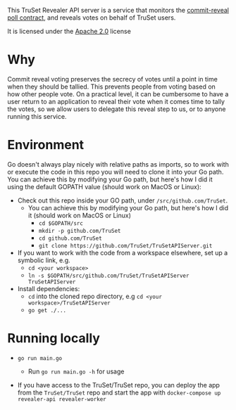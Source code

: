 This TruSet Revealer API server is a service that monitors the [commit-reveal poll contract](https://truset.github.io/commit-reveal-voting), and reveals votes on behalf of TruSet users.

It is licensed under the [Apache 2.0](./LICENSE) license

# Why

Commit reveal voting preserves the secrecy of votes until a point in time when they should be tallied.  This prevents people from voting based on how other people vote.  On a practical level, it can be cumbersome to have a user return to an application to reveal their vote when it comes time to tally the votes, so we allow users to delegate this reveal step to us, or to anyone running this service.

# Environment

Go doesn't always play nicely with relative paths as imports, so to work with or execute the code in this repo you will need to clone it into your Go path. You can achieve this by modifying your Go path, but here's how I did it using the default GOPATH value (should work on MacOS or Linux):

- Check out this repo inside your GO path, under `/src/github.com/TruSet`.
  - You can achieve this by modifying your Go path, but here's how I did it (should work on MacOS or Linux)
    - `cd $GOPATH/src`
    - `mkdir -p github.com/TruSet`
    - `cd github.com/TruSet`
    - `git clone https://github.com/TruSet/TruSetAPIServer.git`
- If you want to work with the code from a workspace elsewhere, set up a symbolic link, e.g.
  - `cd <your workspace>`
  - `ln -s $GOPATH/src/github.com/TruSet/TruSetAPIServer TruSetAPIServer`
- Install dependencies:
  - `cd` into the cloned repo directory, e.g `cd <your workspace>/TruSetAPIServer`
  - `go get ./...`

# Running locally

- `go run main.go`
  - Run `go run main.go -h` for usage

- If you have access to the TruSet/TruSet repo, you can deploy the app from the `TruSet/TruSet` repo and start the app with `docker-compose up revealer-api revealer-worker`
